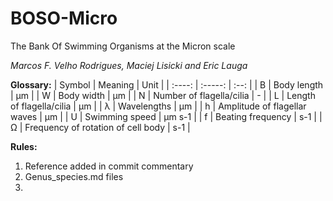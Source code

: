# BOSO-Micro
The Bank Of Swimming Organisms at the Micron scale

*Marcos F. Velho Rodrigues, Maciej Lisicki and Eric Lauga*

**Glossary:**
| Symbol | Meaning | Unit |
| :----: | :-----: | :--: |
| B | Body length | μm |
| W | Body width | μm |
| N | Number of flagella/cilia | - |
| L | Length of flagella/cilia | μm |
| λ | Wavelengths | μm |
| h | Amplitude of flagellar waves | μm |
| U | Swimming speed | μm s-1 |
| f | Beating frequency | s-1 |
| Ω | Frequency of rotation of cell body | s-1 |

**Rules:**
1. Reference added in commit commentary
1. Genus_species.md files
1. 
